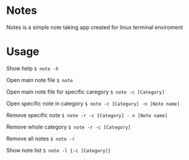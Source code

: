 # Notes
Notes is a simple note taking app created for linux terminal enviroment
# Usage
Show help
`$ note -h`

Open main note file
`$ note`

Open main note file for specific caregory
`$ note -c [Category]`

Open specific note in category
`$ note -c [Category] -n [Note name]`

Remove specific note
`$ note -r -c [Category] - n [Note name]`

Remove whole category
`$ note -r -c [Category]`

Remove all notes
`$ note -r`

Show note list
`$ note -l {-c [Category]}`

